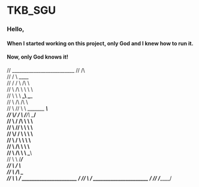 # TKB_SGU
### Hello,
#### When I started working on this project, only God and I knew how to run it.
#### Now, only God knows it!
//     __________________________
//    /\                         \
//   /  \            ____         \
//  / \/ \          /\   \         \
//  \ /\  \         \ \   \         \
//   \  \  \     ____\_\   \______   \
//    \   /\\   /\                \   \
//     \ /\/ \  \ \_______    _____\   \
//      \\/ / \  \/______/\   \____/    \
//       \ / /\\         \ \   \         \
//        \ /\/ \         \ \   \         \
//         \\/ / \         \ \   \         \
//          \ /   \         \ \   \         \
//           \\  /\\         \ \   \         \
//            \ /\  \         \ \___\         \
//             \\    \         \/___/          \
//              \  \/ \                         \
//               \ /\  \_________________________\
//                \  \ / ______________________  /
//                 \  / ______________________  /
//                  \/_________________________/
